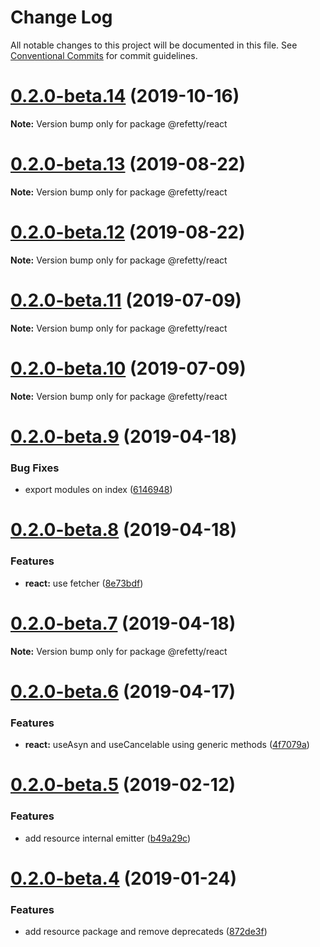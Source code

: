 # Change Log

All notable changes to this project will be documented in this file.
See [Conventional Commits](https://conventionalcommits.org) for commit guidelines.

# [0.2.0-beta.14](https://github.com/brunobertolini/refetty/compare/v0.2.0-beta.13...v0.2.0-beta.14) (2019-10-16)

**Note:** Version bump only for package @refetty/react





# [0.2.0-beta.13](https://github.com/brunobertolini/refetty/compare/v0.2.0-beta.12...v0.2.0-beta.13) (2019-08-22)

**Note:** Version bump only for package @refetty/react





# [0.2.0-beta.12](https://github.com/brunobertolini/refetty/compare/v0.2.0-beta.11...v0.2.0-beta.12) (2019-08-22)

**Note:** Version bump only for package @refetty/react





# [0.2.0-beta.11](https://github.com/brunobertolini/refetty/compare/v0.2.0-beta.10...v0.2.0-beta.11) (2019-07-09)

**Note:** Version bump only for package @refetty/react





# [0.2.0-beta.10](https://github.com/brunobertolini/refetty/compare/v0.2.0-beta.9...v0.2.0-beta.10) (2019-07-09)

**Note:** Version bump only for package @refetty/react





# [0.2.0-beta.9](https://github.com/brunobertolini/refetty/compare/v0.2.0-beta.8...v0.2.0-beta.9) (2019-04-18)


### Bug Fixes

* export modules on index ([6146948](https://github.com/brunobertolini/refetty/commit/6146948))





# [0.2.0-beta.8](https://github.com/brunobertolini/refetty/compare/v0.2.0-beta.7...v0.2.0-beta.8) (2019-04-18)


### Features

* **react:** use fetcher ([8e73bdf](https://github.com/brunobertolini/refetty/commit/8e73bdf))





# [0.2.0-beta.7](https://github.com/brunobertolini/refetty/compare/v0.2.0-beta.6...v0.2.0-beta.7) (2019-04-18)

**Note:** Version bump only for package @refetty/react





# [0.2.0-beta.6](https://github.com/brunobertolini/refetty/compare/v0.2.0-beta.5...v0.2.0-beta.6) (2019-04-17)


### Features

* **react:** useAsyn and useCancelable using generic methods ([4f7079a](https://github.com/brunobertolini/refetty/commit/4f7079a))





# [0.2.0-beta.5](https://github.com/brunobertolini/refetty/compare/v0.2.0-beta.4...v0.2.0-beta.5) (2019-02-12)


### Features

* add resource internal emitter ([b49a29c](https://github.com/brunobertolini/refetty/commit/b49a29c))





# [0.2.0-beta.4](https://github.com/brunobertolini/refetty/compare/v0.2.0-beta.3...v0.2.0-beta.4) (2019-01-24)


### Features

* add resource package and remove deprecateds ([872de3f](https://github.com/brunobertolini/refetty/commit/872de3f))
